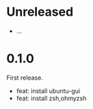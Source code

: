 # Unreleased

- ...

# 0.1.0

First release.

- feat: install ubuntu-gui
- feat: install zsh,ohmyzsh
